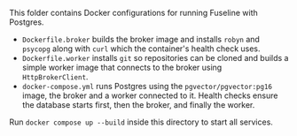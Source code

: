 This folder contains Docker configurations for running Fuseline with Postgres.

* ``Dockerfile.broker`` builds the broker image and installs ``robyn`` and
  ``psycopg`` along with ``curl`` which the container's health check uses.
* ``Dockerfile.worker`` installs ``git`` so repositories can be cloned and
  builds a simple worker image that connects to the broker using
  ``HttpBrokerClient``.
* ``docker-compose.yml`` runs Postgres using the ``pgvector/pgvector:pg16``
  image, the broker and a worker connected to it. Health checks ensure the
  database starts first, then the broker, and finally the worker.

Run ``docker compose up --build`` inside this directory to start all
services.
